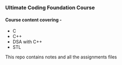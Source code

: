 ### Ultimate Coding Foundation Course

#### Course content covering -
* C
* C++
* DSA with C++
* STL

This repo contains notes and all the assignments files
